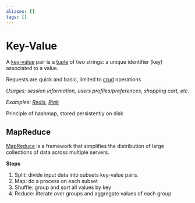 ```yaml
---
aliases: []
tags: []
---
```


# Key-Value

A [key-value](https://wikipedia.org/wiki/key%e2%80%93value_database) pair is a [tuple](../../../../code/glossary/tuple.md) of two strings: a unique identifier (key) associated to a value.

Requests are quick and basic, limited to [crud](../../../../code/glossary/crud.md) operations

*Usages: session information, users profiles/preferences, shopping cart, etc.*

*Examples: [Redis](https://wikipedia.org/wiki/redis), [Riak](https://wikipedia.org/wiki/riak)*

Principle of hashmap, stored persistently on disk

## MapReduce

[MapReduce](https://wikipedia.org/wiki/mapreduce) is a framework that simplifies the distribution of large collections of data across multiple servers.

**Steps**

1. Split: divide input data into subsets key-value pairs.
2. Map: do a process on each subset
3. Shuffle: group and sort all values by key
4. Reduce: iIterate over groups and aggregate values of each group